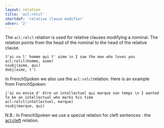 ```yaml
---
layout: relation
title: 'acl:relcl'
shortdef: 'relative clause modifier'
udver: '2'
---
```


The `acl:relcl` relation is used for relative clauses modifying
a nominal. The relation points from the head of the nominal to the
head of the relative clause.

~~~ sdparse
J'ai vu l' homme qui t' aime \n I saw the man who loves you
acl:relcl(homme, aime)
nsubj(aime, qui)
dobj(aime, t')
~~~

In FrenchSpoken we also use the `acl:relcl`relation. Here is an example from FrenchSpoken:

~~~ sdparse
j'ai eu envie d' être un intellectuel qui marque son temps \n I wanted to be an intellectual who marks his time 
acl:relcl(intellectuel, marque)
nsubj(marque, qui)
~~~

N.B.: In FrenchSpoken we use a special relation for cleft sentences : the [acl:cleft]() relation.
